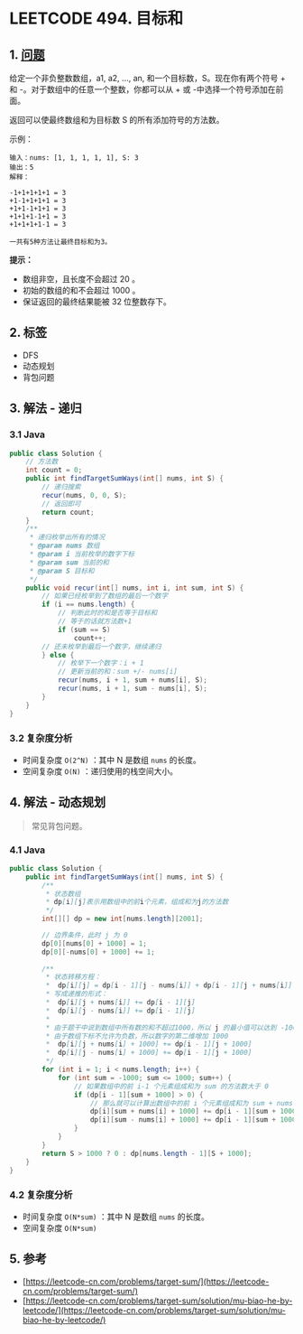 # LEETCODE 494. 目标和

## 1. [问题](https://leetcode-cn.com/problems/target-sum/)

给定一个非负整数数组，a1, a2, ..., an, 和一个目标数，S。现在你有两个符号 + 和 -。对于数组中的任意一个整数，你都可以从 + 或 -中选择一个符号添加在前面。

返回可以使最终数组和为目标数 S 的所有添加符号的方法数。

示例：

```
输入：nums: [1, 1, 1, 1, 1], S: 3
输出：5
解释：

-1+1+1+1+1 = 3
+1-1+1+1+1 = 3
+1+1-1+1+1 = 3
+1+1+1-1+1 = 3
+1+1+1+1-1 = 3

一共有5种方法让最终目标和为3。
```

**提示：**

* 数组非空，且长度不会超过 20 。
* 初始的数组的和不会超过 1000 。
* 保证返回的最终结果能被 32 位整数存下。

## 2. 标签

* DFS
* 动态规划
* 背包问题

## 3. 解法 - 递归

### 3.1 Java

```java
public class Solution {
    // 方法数
    int count = 0;
    public int findTargetSumWays(int[] nums, int S) {
        // 递归搜索
        recur(nums, 0, 0, S);
        // 返回即可
        return count;
    }
    /**
     * 递归枚举出所有的情况
     * @param nums 数组
     * @param i 当前枚举的数字下标
     * @param sum 当前的和
     * @param S 目标和
     */
    public void recur(int[] nums, int i, int sum, int S) {
        // 如果已经枚举到了数组的最后一个数字
        if (i == nums.length) {
            // 判断此时的和是否等于目标和
            // 等于的话就方法数+1
            if (sum == S)
                count++;
        // 还未枚举到最后一个数字，继续递归
        } else {
            // 枚举下一个数字：i + 1
            // 更新当前的和：sum +/- nums[i]
            recur(nums, i + 1, sum + nums[i], S);
            recur(nums, i + 1, sum - nums[i], S);
        }
    }
}
```

### 3.2 复杂度分析

* 时间复杂度 `O(2^N)` ：其中 N 是数组 `nums` 的长度。
* 空间复杂度 `O(N)` ：递归使用的栈空间大小。

## 4. 解法 - 动态规划

> 常见背包问题。

### 4.1 Java

```java
public class Solution {
    public int findTargetSumWays(int[] nums, int S) {
        /**
         * 状态数组
         * dp[i][j]表示用数组中的前i个元素，组成和为j的方法数
         */
        int[][] dp = new int[nums.length][2001];

        // 边界条件，此时 j 为 0
        dp[0][nums[0] + 1000] = 1;
        dp[0][-nums[0] + 1000] += 1;
        
        /**
         * 状态转移方程：
         *  dp[i][j] = dp[i - 1][j - nums[i]] + dp[i - 1][j + nums[i]]
         * 写成递推的形式：
         *  dp[i][j + nums[i]] += dp[i - 1][j]
         *  dp[i][j - nums[i]] += dp[i - 1][j]
         * 
         * 由于题干中说到数组中所有数的和不超过1000，所以 j 的最小值可以达到 -1000
         * 由于数组下标不允许为负数，所以数字的第二维增加 1000
         *  dp[i][j + nums[i] + 1000] += dp[i - 1][j + 1000]
         *  dp[i][j - nums[i] + 1000] += dp[i - 1][j + 1000]
         */
        for (int i = 1; i < nums.length; i++) {
            for (int sum = -1000; sum <= 1000; sum++) {
                // 如果数组中的前 i-1 个元素组成和为 sum 的方法数大于 0
                if (dp[i - 1][sum + 1000] > 0) {
                    // 那么就可以计算出数组中的前 i 个元素组成和为 sum + nums[i] 的方法数
                    dp[i][sum + nums[i] + 1000] += dp[i - 1][sum + 1000];
                    dp[i][sum - nums[i] + 1000] += dp[i - 1][sum + 1000];
                }
            }
        }
        return S > 1000 ? 0 : dp[nums.length - 1][S + 1000];
    }
}
```

### 4.2 复杂度分析

* 时间复杂度 `O(N*sum)` ：其中 N 是数组 `nums` 的长度。
* 空间复杂度 `O(N*sum)` 

## 5. 参考

* [https://leetcode-cn.com/problems/target-sum/](https://leetcode-cn.com/problems/target-sum/)
* [https://leetcode-cn.com/problems/target-sum/solution/mu-biao-he-by-leetcode/](https://leetcode-cn.com/problems/target-sum/solution/mu-biao-he-by-leetcode/)
